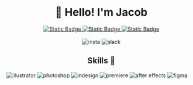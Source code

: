 <h1 align="center">👋 Hello! I'm Jacob</h1>

<p align="center">
 <a href="https://jacobskilling.ca/">
  <img alt="Static Badge" src="https://img.shields.io/badge/Visit%20Website%20-%20%23684A52%20?style=for-the-badge">
 </a>
  
  <a href="https://www.linkedin.com/in/jacob-skilling/">
<img alt="Static Badge" src="https://img.shields.io/badge/LinkedIn%20-%20blue?style=for-the-badge&logo=linkedin&logoColor=white">
   </a>

   <a href="https://jacobskilling.ca/contact-form">
<img alt="Static Badge" src="https://img.shields.io/badge/Contact%20Form%20-%20red?style=for-the-badge&logo=mail&logoColor=white">
   </a>

   <br>
   <br>
   
   <a>
<img alt="insta" src="https://img.shields.io/badge/Instagram%20-%20%23DD2A7B?style=for-the-badge&logo=instagram&logoColor=white">
   </a>

   <a>
   <img alt="slack" src="https://img.shields.io/badge/Slack%20-%20white?style=for-the-badge&logo=slack&logoColor=red&labelColor=white&color=red">
   </a>


   <h2 align="center">Skills 📖</h2>

<img alt="illustrator" src="https://img.shields.io/badge/adobe%20illustrator%20-%20darkorange?style=for-the-badge&logo=adobe%20illustrator&logoColor=white">
<img alt="photoshop" src="https://img.shields.io/badge/adobe%20photoshop%20-%20blue?style=for-the-badge&logo=adobe%20photoshop&logoColor=white">
   <img alt="indesign" src="https://img.shields.io/badge/adobe%20indesign%20-%20%23562f44?style=for-the-badge&logo=adobe%20indesign&logoColor=white">
   <img alt="premiere" src="https://img.shields.io/badge/adobe%20premiere%20pro%20-%20purple?style=for-the-badge&logo=adobe%20premiere%20pro&logoColor=white">
   <img alt="after effects" src="https://img.shields.io/badge/adobe%20after%20affects%20-%20darkblue?style=for-the-badge&logo=adobe%20after%20effects&logoColor=white">
   <img alt="figma" src="https://img.shields.io/badge/figma%20-%20black?style=for-the-badge&logo=figma&logoColor=white">
   
   </a>
   </p>

 


<!--
**JacobSkilling-dot/JacobSkilling-dot** is a ✨ _special_ ✨ repository because its `README.md` (this file) appears on your GitHub profile.

Here are some ideas to get you started:

- 🔭 I’m currently working on ...
- 🌱 I’m currently learning ...
- 👯 I’m looking to collaborate on ...
- 🤔 I’m looking for help with ...
- 💬 Ask me about ...
- 📫 How to reach me: ...
- 😄 Pronouns: ...
- ⚡ Fun fact: ...
-->
